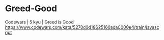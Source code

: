 # Greed-Good
Codewars | 5 kyu | Greed is Good
https://www.codewars.com/kata/5270d0d18625160ada0000e4/train/javascript
